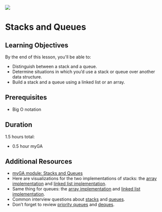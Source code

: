![](https://ga-dash.s3.amazonaws.com/production/assets/logo-9f88ae6c9c3871690e33280fcf557f33.png) 

# Stacks and Queues

## Learning Objectives
By the end of this lesson, you'll be able to:
- Distinguish between a stack and a queue.
- Determine situations in which you’d use a stack or queue over another data structure.
- Build a stack and a queue using a linked list or an array.

## Prerequisites
* Big O notation

## Duration
1.5 hours total:
* 0.5 hour myGA

## Additional Resources
* [myGA module: Stacks and Queues](https://my.generalassemb.ly/activities/803)
* Here are visualizations for the two implementations of stacks: the [array implementation](https://www.cs.usfca.edu/~galles/visualization/StackArray.html) and [linked list implementation](https://www.cs.usfca.edu/~galles/visualization/StackLL.html).
* Same thing for queues: the [array implementation](https://www.cs.usfca.edu/~galles/visualization/QueueArray.html) and [linked list implementation](https://www.cs.usfca.edu/~galles/visualization/QueueLL.html).
* Common interview questions about [stacks](https://www.geeksforgeeks.org/stack-data-structure) and [queues](https://www.geeksforgeeks.org/queue-data-structure).
* Don’t forget to review [priority queues](https://www.geeksforgeeks.org/priority-queue-set-1-introduction) and [deques](https://www.geeksforgeeks.org/deque-set-1-introduction-applications).

